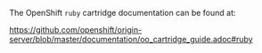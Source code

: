 The OpenShift `ruby` cartridge documentation can be found at:

https://github.com/openshift/origin-server/blob/master/documentation/oo_cartridge_guide.adoc#ruby
